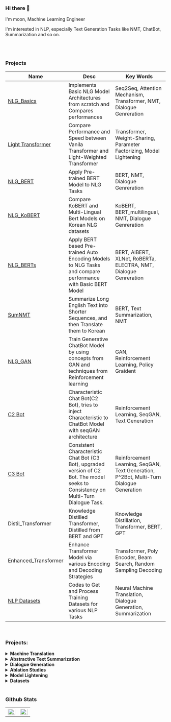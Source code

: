 ### Hi there 👋
I'm moon, Machine Learning Engineer

I'm interested in NLP, especially Text Generation Tasks like NMT, ChatBot, Summarization and so on.

</br>
</br>



### Projects
| **Name** | **Desc** | **Key Words** |
|------|------|--------|
| [NLG_Basics](https://github.com/moon23k/NLG_Basics) | Implements Basic NLG Model Architectures from scratch and Compares performances | Seq2Seq, Attention Mechanism, Transformer, NMT, Dialogue Genreration |
| [Light Transformer](https://github.com/moon23k/Light_Transformer) | Compare Performance and Speed between Vanila Transformer and Light-Weighted Transformer | Transformer, Weight-Sharing, Parameter Factorizing, Model Lightening |
| [NLG_BERT](https://github.com/moon23k/NLG_BERT) | Apply Pre-trained BERT Model to NLG Tasks | BERT, NMT, Dialogue Genreration |
| [NLG_KoBERT](https://github.com/moon23k/NMT_KoBERT) | Compare KoBERT and Multi-Lingual Bert Models on Korean NLG datasets | KoBERT, BERT_multilingual, NMT, Dialogue Genreration |
| [NLG_BERTs](https://github.com/moon23k/NMT_Bert) | Apply BERT based Pre-trained Auto Encoding Models to NLG Tasks and compare performance with Basic BERT Model | BERT, AlBERT, XLNet, RoBERTa, ELECTRA, NMT, Dialogue Genreration |
| [SumNMT](https://github.com/moon23k/SumNMT) | Summarize Long English Text into Shorter Sequences, and then Translate them to Korean | BERT, Text Summarization, NMT |
| [NLG_GAN](https://github.com/moon23k/seqGAN) | Train Generative ChatBot Model by using concepts from GAN and techniques from Reinforcement learning | GAN, Reinforcement Learning, Policy Graident |
| [C2 Bot](https://github.com/moon23k/C2_Bot) | Characteristic Chat Bot(C2 Bot), tries to inject Characteristic to ChatBot Model with seqGAN architecture | Reinforcement Learning, SeqGAN, Text Generation |
| [C3 Bot](https://github.com/moon23k/C3_Bot) | Consistent Characteristic Chat Bot (C3 Bot), upgraded version of C2 Bot. The model seeks to Consistency on Multi-Turn Dialogue Task. | Reinforcement Learning, SeqGAN, Text Generation, P^2Bot, Multi-Turn Dialogue Generation |
| Distil_Transformer | Knowledge Distilled Transformer, Distilled from BERT and GPT | Knowledge Distillation, Transformer, BERT, GPT |
| Enhanced_Transformer | Enhance Transformer Model via various Encoding and Decoding Strategies | Transformer, Poly Encoder, Beam Search, Random Sampling Decoding |
| [NLP Datasets](https://github.com/moon23k/NLP_datasets) | Codes to Get and Process Training Datasets for various NLP Tasks | Neural Machine Translation, Dialogue Generation, Summarization |

<br>




### Projects:

<details>	
  <summary><b> Machine Translation </b></summary><br>
  <table>
    <thead align="center">
      <tr border: none;>
        <td><b>💻 Repo</b></td>
        <td><b>🌟 Desc</b></td>
        <td><b>🍴 Dataset</b></td>
        <td><b>🐛 Architecture</b></td>
      </tr>
    </thead>
    <tbody>
      <tr>
	      <td><a href="https://github.com/iampavangandhi/Gitwar"><b>NMT_Basics</b></a></td>
        <td>Basic Architectures for machine Translation</td>
        <td>WMT-14(De-En)</td>
        <td>Sequence-to-Sequence, Attention Mechanism, Transformer</td>
      </tr>
      <tr>
	      <td><a href="https://github.com/iampavangandhi/TradeByte"><b>NMT_BERT</b></a></td>
        <td>Incorporate BERT into NMT Task</td>
        <td>WMT-14(De-En)</td>
        <td>Sequence-to-Sequence, BERT, Transformer</td>
      </tr>
      <tr>
	      <td><a href="https://github.com/iampavangandhi/TheNodeCourse"><b>NMT_KoBERT</b></a></td>
        <td>Incorporate KoBERT into NMT Task and compare it with BERT-Multilingual</td>
        <td>Korean-English Translation Dataset(AI Hub)</td>
        <td>Sequence-to-Sequence, BERT, KoBERT, Transformer</td>
      </tr>
      <tr>
	      <td><a href="https://github.com/iampavangandhi/iampavangandhi"><b>NMT_GAN</b></a></td>
        <td>Apply Adversarial Training via RL technique</td>
        <td>WMT-14(De-En)</td>
        <td>Sequence-to-Sequence, BERT, Transformer</td>
      </tr>
    </tbody>
  </table>
  <br />
</details>


<details>	
  <summary><b> Abstractive Text Summarization </b></summary><br>
  <table>
    <thead align="center">
      <tr border: none;>
        <td><b>💻 Repo</b></td>
        <td><b>🌟 Desc</b></td>
        <td><b>🍴 Dataset</b></td>
        <td><b>🐛 Architecture</b></td>
      </tr>
    </thead>
    <tbody>
      <tr>
	      <td><a href="https://github.com/iampavangandhi/Gitwar"><b>Hier_Transformer</b></a></td>
        <td>Basic Architectures for machine Translation</td>
        <td>WMT-14(De-En)</td>
        <td>Sequence-to-Sequence, Attention Mechanism, Transformer</td>
      </tr>
      <tr>
	      <td><a href="https://github.com/iampavangandhi/TradeByte"><b>Hier_BERT</b></a></td>
        <td>Incorporate BERT into NMT Task</td>
        <td>WMT-14(De-En)</td>
        <td>Sequence-to-Sequence, BERT, Transformer</td>
      </tr>
      <tr>
	      <td><a href="https://github.com/iampavangandhi/TheNodeCourse"><b>SUM_GAN</b></a></td>
        <td>Incorporate KoBERT into NMT Task and compare it with BERT-Multilingual</td>
        <td>Korean-English Translation Dataset(AI Hub)</td>
        <td>Sequence-to-Sequence, BERT, KoBERT, Transformer</td>
      </tr>
      <tr>
	      <td><a href="https://github.com/iampavangandhi/iampavangandhi"><b>SUM_NMT</b></a></td>
        <td>Apply Adversarial Training via RL technique</td>
        <td>WMT-14(De-En)</td>
        <td>Sequence-to-Sequence, BERT, Transformer</td>
      </tr>
    </tbody>
  </table>
  <br />
</details>


<details>	
  <summary><b> Dialogue Generation </b></summary><br>
  <table>
    <thead align="center">
      <tr border: none;>
        <td><b>💻 Repo</b></td>
        <td><b>🌟 Desc</b></td>
        <td><b>🍴 Dataset</b></td>
        <td><b>🐛 Architecture</b></td>
      </tr>
    </thead>
    <tbody>
      <tr>
	      <td><a href="https://github.com/iampavangandhi/Gitwar"><b>Chat_Basics</b></a></td>
        <td>Basic Architectures for machine Translation</td>
        <td>WMT-14(De-En)</td>
        <td>Sequence-to-Sequence, Attention Mechanism, Transformer</td>
      </tr>
      <tr>
	      <td><a href="https://github.com/iampavangandhi/TradeByte"><b>Chat_BERT</b></a></td>
        <td>Incorporate BERT into NMT Task</td>
        <td>WMT-14(De-En)</td>
        <td>Sequence-to-Sequence, BERT, Transformer</td>
      </tr>
      <tr>
	      <td><a href="https://github.com/iampavangandhi/TheNodeCourse"><b>C2_Bot</b></a></td>
        <td>Characteristic Chat (C2) Bot via GAN</td>
        <td>HIMYM Transcripts</td>
        <td>Sequence-to-Sequence, BERT, KoBERT, Transformer</td>
      </tr>
      <tr>
	      <td><a href="https://github.com/iampavangandhi/iampavangandhi"><b>C3_Bot</b></a></td>
        <td>Coherent Characteristic Chat (C3) Bot</td>
        <td>WMT-14(De-En)</td>
        <td>Sequence-to-Sequence, BERT, Transformer</td>
      </tr>
    </tbody>
  </table>
  <br />
</details>


<details>	
  <summary><b> Ablation Studies </b></summary><br>
  <table>
    <thead align="center">
      <tr border: none;>
        <td><b>💻 Repo</b></td>
        <td><b>🌟 Desc</b></td>
        <td><b>🍴 Dataset</b></td>
        <td><b>🐛 Architecture</b></td>
      </tr>
    </thead>
    <tbody>
      <tr>
	      <td><a href="https://github.com/iampavangandhi/Gitwar"><b>Transformer_Ablation</b></a></td>
        <td>Basic Architectures for machine Translation</td>
        <td>WMT-14(De-En)</td>
        <td>Sequence-to-Sequence, Attention Mechanism, Transformer</td>
      </tr>
      <tr>
	      <td><a href="https://github.com/iampavangandhi/TradeByte"><b>BERT_Ablation</b></a></td>
        <td>Incorporate BERT into NMT Task</td>
        <td>WMT-14(De-En)</td>
        <td>Sequence-to-Sequence, BERT, Transformer</td>
      </tr>
      <tr>
	      <td><a href="https://github.com/iampavangandhi/TheNodeCourse"><b>PipiLine_Ablation</b></a></td>
        <td>Incorporate KoBERT into NMT Task and compare it with BERT-Multilingual</td>
        <td>WMT-14(De-En)</td>
        <td>Transformer</td>
      </tr>
      <tr>
	      <td><a href="https://github.com/iampavangandhi/iampavangandhi"><b>Enc_Dec_Ablation</b></a></td>
        <td>Encoding and Decoding Techniques</td>
        <td>WMT-14(De-En)</td>
        <td>Sequence-to-Sequence, Transformer</td>
      </tr>
    </tbody>
  </table>
  <br />
</details>


<details>	
  <summary><b> Model Lightening </b></summary><br>
  <table>
    <thead align="center">
      <tr border: none;>
        <td><b>💻 Repo</b></td>
        <td><b>🌟 Desc</b></td>
        <td><b>🍴 Dataset</b></td>
        <td><b>🐛 Architecture</b></td>
      </tr>
    </thead>
    <tbody>
      <tr>
	      <td><a href="https://github.com/iampavangandhi/Gitwar"><b>Light_Transformer</b></a></td>
        <td>Basic Architectures for machine Translation</td>
        <td>WMT-14(De-En)</td>
        <td>Sequence-to-Sequence, Attention Mechanism, Transformer</td>
      </tr>
      <tr>
	      <td><a href="https://github.com/iampavangandhi/TradeByte"><b>Distil_Transformer</b></a></td>
        <td>Incorporate BERT into NMT Task</td>
        <td>WMT-14(De-En)</td>
        <td>Sequence-to-Sequence, BERT, Transformer</td>
      </tr>
      <tr>
	      <td><a href="https://github.com/iampavangandhi/TheNodeCourse"><b>Fast_Transformer</b></a></td>
        <td>Incorporate KoBERT into NMT Task and compare it with BERT-Multilingual</td>
        <td>Korean-English Translation Dataset(AI Hub)</td>
        <td>Sequence-to-Sequence, BERT, KoBERT, Transformer</td>
      </tr>
    </tbody>
  </table>
  <br />
</details>


<details>	
  <summary><b> Datasets </b></summary><br>
  <table>
    <thead align="center">
      <tr border: none;>
        <td><b>💻 Repo</b></td>
        <td><b>🌟 Desc</b></td>
      </tr>
    </thead>
    <tbody>
      <tr>
	      <td><a href="https://github.com/iampavangandhi/Gitwar"><b>NLP_Datasets</b></a></td>
        <td>How to deal with datasets</td>
      </tr>
      <tr>
	      <td><a href="https://github.com/iampavangandhi/TradeByte"><b>Data_Augmentation</b></a></td>
        <td>Inflate Dataset via augmentation</td>
      </tr>
    </tbody>
  </table>
  <br />
</details>



<br>

### Github Stats  
<table><tr><td valign="top" width="50%">

<img src="https://github-readme-stats.vercel.app/api?username=moon23k&show_icons=true&count_private=true&hide_border=true" align="left" style="width: 100%" />

</td><td valign="top" width="50%">
  
<img src="https://github-readme-stats.vercel.app/api/top-langs/?username=moon23k&hide_border=true&layout=compact" align="left" style="width: 100%" />

</td></tr></table>  
